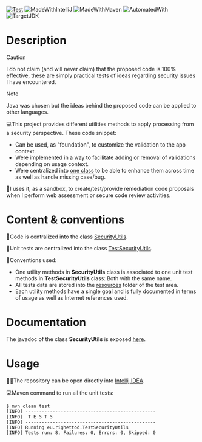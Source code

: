 [![Test](https://github.com/righettod/code-snippets-security-utils/actions/workflows/test.yml/badge.svg?branch=main)](https://github.com/righettod/code-snippets-security-utils/actions/workflows/test.yml) ![MadeWithIntelliJ](https://img.shields.io/static/v1?label=Made%20with&message=Intellij%20IDEA%20Community%20Edition&color=000000&?style=for-the-badge&logo=intellijidea) ![MadeWithMaven](https://img.shields.io/static/v1?label=Made%20with&message=Maven&color=C71A36&?style=for-the-badge&logo=apachemaven) ![AutomatedWith](https://img.shields.io/static/v1?label=Automated%20with&message=GitHub%20Actions&color=blue&?style=for-the-badge&logo=github) ![TargetJDK](https://img.shields.io/static/v1?label=Tested%20with&message=Java%20OpenJDK%2021&color=00AA13&?style=for-the-badge&logo=openjdk)

# Description

> [!CAUTION]
> I do not claim (and will never claim) that the proposed code is 100% effective, these are simply practical tests of ideas regarding security issues I have encountered.

> [!NOTE]
> Java was chosen but the ideas behind the proposed code can be applied to other languages.

💻This project provides different utilities methods to apply processing from a security perspective. These code snippet:

* Can be used, as "foundation", to customize the validation to the app context.
* Were implemented in a way to facilitate adding or removal of validations depending on usage context.
* Were centralized into [one class](src/main/java/eu/righettod/SecurityUtils.java) to be able to enhance them across time as well as handle missing case/bug.

🔬I uses it, as a sandbox, to create/test/provide remediation code proposals when I perform web assessment or secure code review activities.

# Content & conventions

📝Code is centralized into the class [SecurityUtils](src/main/java/eu/righettod/SecurityUtils.java).

🧪Unit tests are centralized into the
class [TestSecurityUtils](src/test/java/eu/righettod/TestSecurityUtils.java).

📖Conventions used:

* One utility methods in **SecurityUtils** class is associated to one unit test methods in **TestSecurityUtils** class: Both with the same name.
* All tests data are stored into the [resources](src/test/resources) folder of the test area.
* Each utility methods have a single goal and is fully documented in terms of usage as well as Internet references used.

# Documentation

The javadoc of the class **SecurityUtils** is exposed [here](https://righettod.github.io/code-snippets-security-utils).

# Usage

👨‍💻The repository can be open directly into [Intellij IDEA](https://www.jetbrains.com/idea/download).

💻Maven command to run all the unit tests:

```shell
$ mvn clean test
[INFO] ------------------------------------------------
[INFO]  T E S T S
[INFO] ------------------------------------------------
[INFO] Running eu.righettod.TestSecurityUtils
[INFO] Tests run: 8, Failures: 0, Errors: 0, Skipped: 0
```



